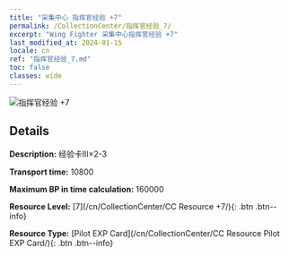 ```yaml
---
title: "采集中心 指挥官经验 +7"
permalink: /CollectionCenter/指挥官经验_7/
excerpt: "Wing Fighter 采集中心指挥官经验 +7"
last_modified_at: 2024-01-15
locale: cn
ref: "指挥官经验_7.md"
toc: false
classes: wide
---
```



![指挥官经验 +7](/images/cc/CC_Pilot_EXP_Card_5.png)

## Details

  **Description:** 经验卡III×2-3

  **Transport time:** 10800

  **Maximum BP in time calculation:** 160000

  **Resource Level:** [7](/cn/CollectionCenter/CC Resource +7/){: .btn .btn--info}

  **Resource Type:** [Pilot EXP Card](/cn/CollectionCenter/CC Resource Pilot EXP Card/){: .btn .btn--info}

